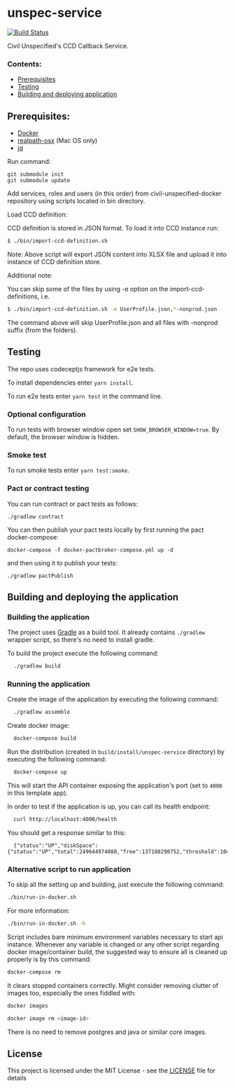 # unspec-service

[![Build Status](https://travis-ci.org/hmcts/unspec-service.svg?branch=master)](https://travis-ci.org/hmcts/unspec-service)

Civil Unspecified's CCD Callback Service.

### Contents:
- [Prerequisites](#prerequisites)
- [Testing](#testing)
- [Building and deploying application](#building-and-deploying-the-application)

## Prerequisites:
- [Docker](https://www.docker.com)
- [realpath-osx](https://github.com/harto/realpath-osx) (Mac OS only)
- [jq](https://stedolan.github.io/jq/)

Run command:
```
git submodule init
git submodule update
```

Add services, roles and users (in this order) from civil-unspecified-docker repository using scripts located in bin directory.

Load CCD definition:

CCD definition is stored in JSON format. To load it into CCD instance run:

```bash
$ ./bin/import-ccd-definition.sh
```

Note: Above script will export JSON content into XLSX file and upload it into instance of CCD definition store.

Additional note:

You can skip some of the files by using -e option on the import-ccd-definitions, i.e.

```bash
$ ./bin/import-ccd-definition.sh -e UserProfile.json,*-nonprod.json
```

The command above will skip UserProfile.json and all files with -nonprod suffix (from the folders).

## Testing
The repo uses codeceptjs framework for e2e tests.

To install dependencies enter `yarn install`.

To run e2e tests enter `yarn test` in the command line.

### Optional configuration

To run tests with browser window open set `SHOW_BROWSER_WINDOW=true`. By default, the browser window is hidden.

### Smoke test

To run smoke tests enter `yarn test:smoke`.

### Pact or contract testing

You can run contract or pact tests as follows:

```
./gradlew contract
```

You can then publish your pact tests locally by first running the pact docker-compose:

```
docker-compose -f docker-pactbroker-compose.yml up -d
```

and then using it to publish your tests:

```
./gradlew pactPublish
```

## Building and deploying the application

### Building the application

The project uses [Gradle](https://gradle.org) as a build tool. It already contains
`./gradlew` wrapper script, so there's no need to install gradle.

To build the project execute the following command:

```bash
  ./gradlew build
```

### Running the application

Create the image of the application by executing the following command:

```bash
  ./gradlew assemble
```

Create docker image:

```bash
  docker-compose build
```

Run the distribution (created in `build/install/unspec-service` directory)
by executing the following command:

```bash
  docker-compose up
```

This will start the API container exposing the application's port
(set to `4000` in this template app).

In order to test if the application is up, you can call its health endpoint:

```bash
  curl http://localhost:4000/health
```

You should get a response similar to this:

```
  {"status":"UP","diskSpace":{"status":"UP","total":249644974080,"free":137188298752,"threshold":10485760}}
```

### Alternative script to run application

To skip all the setting up and building, just execute the following command:

```bash
./bin/run-in-docker.sh
```

For more information:

```bash
./bin/run-in-docker.sh -h
```

Script includes bare minimum environment variables necessary to start api instance. Whenever any variable is changed or any other script regarding docker image/container build, the suggested way to ensure all is cleaned up properly is by this command:

```bash
docker-compose rm
```

It clears stopped containers correctly. Might consider removing clutter of images too, especially the ones fiddled with:

```bash
docker images

docker image rm <image-id>
```

There is no need to remove postgres and java or similar core images.

## License

This project is licensed under the MIT License - see the [LICENSE](LICENSE) file for details

